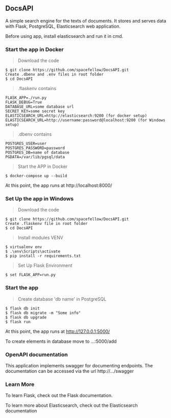## DocsAPI
A simple search engine for the texts of documents. It stores and serves data with Flask, PostgreSQL, Elasticsearch web application.

Before using app, install elasticsearch and run it in cmd.

### Start the app in Docker
>Download the code
```
$ git clone https://github.com/spacefellow/DocsAPI.git
Create .dbenv and .env files in root folder
$ cd DocsAPI
```
>.flaskenv contains
```
FLASK_APP=./run.py
FLASK_DEBUG=True
DATABASE_URL=some database url
SECRET_KEY=some secret key
ELASTICSEARCH_URL=http://elasticsearch:9200 (for docker setup)
ELASTICSEARCH_URL=http://username:password@localhost:9200 (for Windows setup)
```
>.dbenv contains
```
POSTGRES_USER=user
POSTGRES_PASSWORD=password
POSTGRES_DB=name of database
PGDATA=/var/lib/pgsql/data
```
>Start the APP in Docker
```
$ docker-compose up --build
```
At this point, the app runs at http://localhost:8000/

### Set Up the app in Windows
>Download the code
```
$ git clone https://github.com/spacefellow/DocsAPI.git
Create .flaskenv file in root folder
$ cd DocsAPI
```
>Install modules VENV
```
$ virtualenv env
$ .\env\Scripts\activate
$ pip install -r requirements.txt
```
>Set Up Flask Environment
```
$ set FLASK_APP=run.py
```
### Start the app

>Create database 'db name' in PostgreSQL
```
$ flask db init
$ flask db migrate -m "Some info"
$ flask db upgrade
$ flask run
```
At this point, the app runs at http://127.0.0.1:5000/

To create elements in database move to ...:5000/add

### OpenAPI documentation
This application implements swagger for documenting endpoints.
The documentation can be accessed via the url http://.../swagger
### Learn More
To learn Flask, check out the Flask documentation.

To learn more about Elasticsearch, check out the Elasticsearch documentation
